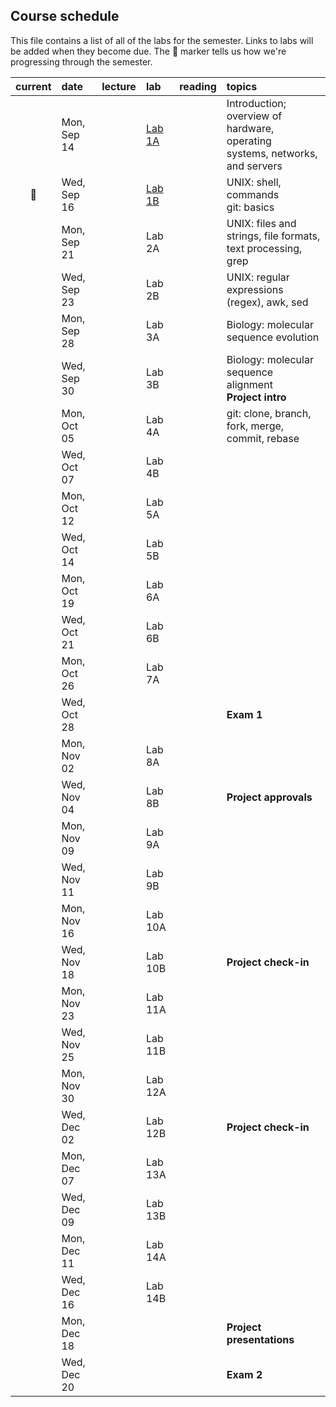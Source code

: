 
## Course schedule

This file contains a list of all of the labs for the semester. Links to labs will be added when they become due. The :pig: marker tells us how we're progressing through the semester.

| current | date        | lecture | lab     | reading | topics |
| :-:     | :--         | :-      |   :-    | :--     | :--    |
|         | Mon, Sep 14 |         | [Lab 1A](https://github.com/WUSTL-Biol4220/lab_1A) | | Introduction; overview of hardware, operating<br>systems, networks, and servers |
| :pig:   | Wed, Sep 16 |         | [Lab 1B](https://github.com/WUSTL-Biol4220/lab_1B) | | UNIX: shell, commands<br>git: basics|
|         | Mon, Sep 21 |         | Lab 2A |  | UNIX: files and strings, file formats,<br>text processing, grep |
|         | Wed, Sep 23 |         | Lab 2B |  | UNIX: regular expressions (regex), awk, sed |
|         | Mon, Sep 28 |         | Lab 3A |  | Biology: molecular sequence evolution |
|         | Wed, Sep 30 |         | Lab 3B |  | Biology: molecular sequence alignment<br>**Project intro** |
|         | Mon, Oct 05 |         | Lab 4A |  | git: clone, branch, fork, merge, commit, rebase  |
|         | Wed, Oct 07 |         | Lab 4B |  |  |
|         | Mon, Oct 12 |         | Lab 5A |  |  |
|         | Wed, Oct 14 |         | Lab 5B |  |  |
|         | Mon, Oct 19 |         | Lab 6A |  |  |
|         | Wed, Oct 21 |         | Lab 6B |  |  |
|         | Mon, Oct 26 |         | Lab 7A |  |  |
|         | Wed, Oct 28 |         |         |  |  **Exam 1** |
|         | Mon, Nov 02 |         | Lab 8A |  |  |
|         | Wed, Nov 04 |         | Lab 8B |  | **Project approvals** |
|         | Mon, Nov 09 |         | Lab 9A |  |  |
|         | Wed, Nov 11 |         | Lab 9B |  |  |
|         | Mon, Nov 16 |         | Lab 10A |  |  |
|         | Wed, Nov 18 |         | Lab 10B |  | **Project check-in**  |
|         | Mon, Nov 23 |         | Lab 11A |  |   |
|         | Wed, Nov 25 |         | Lab 11B |  |   |
|         | Mon, Nov 30 |         | Lab 12A |  |   |
|         | Wed, Dec 02 |         | Lab 12B |  | **Project check-in**   |
|         | Mon, Dec 07 |         | Lab 13A |  |   |
|         | Wed, Dec 09 |         | Lab 13B |  |   |
|         | Mon, Dec 11 |         | Lab 14A |  |   |
|         | Wed, Dec 16 |         | Lab 14B |  |   |
|         | Mon, Dec 18 |         |         |  | **Project presentations**  |
|         | Wed, Dec 20 |         |         |  | **Exam 2**  |
